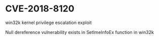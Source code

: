 # CVE-2018-8120

win32k kernel privilege escalation exploit


Null dereference vulnerability exists in SetImeInfoEx function in win32k
